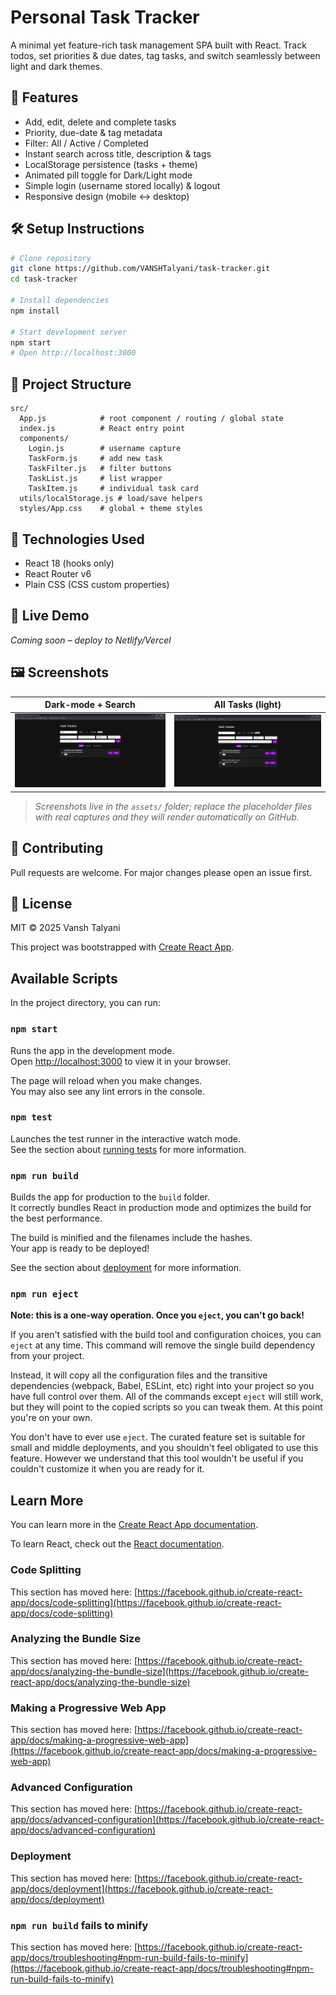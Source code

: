 # Personal Task Tracker

A minimal yet feature-rich task management SPA built with React. Track todos, set priorities & due dates, tag tasks, and switch seamlessly between light and dark themes.

## 🚀 Features
- Add, edit, delete and complete tasks
- Priority, due-date & tag metadata
- Filter: All / Active / Completed
- Instant search across title, description & tags
- LocalStorage persistence (tasks + theme)
- Animated pill toggle for Dark/Light mode
- Simple login (username stored locally) & logout
- Responsive design (mobile ↔ desktop)

## 🛠 Setup Instructions
```bash
# Clone repository
git clone https://github.com/VANSHTalyani/task-tracker.git
cd task-tracker

# Install dependencies
npm install

# Start development server
npm start
# Open http://localhost:3000
```

## 📂 Project Structure
```
src/
  App.js            # root component / routing / global state
  index.js          # React entry point
  components/
    Login.js        # username capture
    TaskForm.js     # add new task
    TaskFilter.js   # filter buttons
    TaskList.js     # list wrapper
    TaskItem.js     # individual task card
  utils/localStorage.js # load/save helpers
  styles/App.css    # global + theme styles
```

## 🧰 Technologies Used
- React 18 (hooks only)
- React Router v6
- Plain CSS (CSS custom properties)

## 🔗 Live Demo
_Coming soon – deploy to Netlify/Vercel_

## 🖼 Screenshots
| Dark-mode + Search | All Tasks (light) |
|---|---|
| ![Dark Search](assets/dark-search.png) | ![All Tasks](assets/all-tasks.png) |

> _Screenshots live in the `assets/` folder; replace the placeholder files with real captures and they will render automatically on GitHub._

## 🤝 Contributing
Pull requests are welcome. For major changes please open an issue first.

## 📄 License
MIT © 2025 Vansh Talyani

This project was bootstrapped with [Create React App](https://github.com/facebook/create-react-app).

## Available Scripts

In the project directory, you can run:

### `npm start`

Runs the app in the development mode.\
Open [http://localhost:3000](http://localhost:3000) to view it in your browser.

The page will reload when you make changes.\
You may also see any lint errors in the console.

### `npm test`

Launches the test runner in the interactive watch mode.\
See the section about [running tests](https://facebook.github.io/create-react-app/docs/running-tests) for more information.

### `npm run build`

Builds the app for production to the `build` folder.\
It correctly bundles React in production mode and optimizes the build for the best performance.

The build is minified and the filenames include the hashes.\
Your app is ready to be deployed!

See the section about [deployment](https://facebook.github.io/create-react-app/docs/deployment) for more information.

### `npm run eject`

**Note: this is a one-way operation. Once you `eject`, you can't go back!**

If you aren't satisfied with the build tool and configuration choices, you can `eject` at any time. This command will remove the single build dependency from your project.

Instead, it will copy all the configuration files and the transitive dependencies (webpack, Babel, ESLint, etc) right into your project so you have full control over them. All of the commands except `eject` will still work, but they will point to the copied scripts so you can tweak them. At this point you're on your own.

You don't have to ever use `eject`. The curated feature set is suitable for small and middle deployments, and you shouldn't feel obligated to use this feature. However we understand that this tool wouldn't be useful if you couldn't customize it when you are ready for it.

## Learn More

You can learn more in the [Create React App documentation](https://facebook.github.io/create-react-app/docs/getting-started).

To learn React, check out the [React documentation](https://reactjs.org/).

### Code Splitting

This section has moved here: [https://facebook.github.io/create-react-app/docs/code-splitting](https://facebook.github.io/create-react-app/docs/code-splitting)

### Analyzing the Bundle Size

This section has moved here: [https://facebook.github.io/create-react-app/docs/analyzing-the-bundle-size](https://facebook.github.io/create-react-app/docs/analyzing-the-bundle-size)

### Making a Progressive Web App

This section has moved here: [https://facebook.github.io/create-react-app/docs/making-a-progressive-web-app](https://facebook.github.io/create-react-app/docs/making-a-progressive-web-app)

### Advanced Configuration

This section has moved here: [https://facebook.github.io/create-react-app/docs/advanced-configuration](https://facebook.github.io/create-react-app/docs/advanced-configuration)

### Deployment

This section has moved here: [https://facebook.github.io/create-react-app/docs/deployment](https://facebook.github.io/create-react-app/docs/deployment)

### `npm run build` fails to minify

This section has moved here: [https://facebook.github.io/create-react-app/docs/troubleshooting#npm-run-build-fails-to-minify](https://facebook.github.io/create-react-app/docs/troubleshooting#npm-run-build-fails-to-minify)

